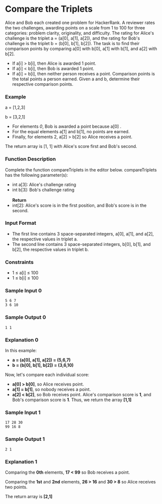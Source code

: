 # Compare the Triplets
Alice and Bob each created one problem for HackerRank. 
A reviewer rates the two challenges, awarding points on a scale from 1 to 100 for three categories: problem clarity, originality, and difficulty.
The rating for Alice's challenge is the triplet a = (a[0], a[1], a[2]), and the rating for Bob's challenge is the triplet b = (b[0], b[1], b[2]).
The task is to find their comparison points by comparing a[0] with b[0], a[1] with b[1], and a[2] with b[2].
- If a[i] > b[i], then Alice is awarded 1 point.
- If a[i] < b[i], then Bob is awarded 1 point.
- If a[i] = b[i], then neither person receives a point.
Comparison points is the total points a person earned.
Given a and b, determine their respective comparison points.
### Example
<p>a = [1,2,3]</p>
<p>b = [3,2,1]</p>

- For elements *0*, Bob is awarded a point because a[0] .
- For the equal elements a[1] and b[1], no points are earned.
- Finally, for elements 2, a[2] > b[2] so Alice receives a point.
<p>The return array is [1, 1] with Alice's score first and Bob's second.</p>

### Function Description
Complete the function compareTriplets in the editor below.
compareTriplets has the following parameter(s):
- int a[3]: Alice's challenge rating
- int b[3]: Bob's challenge rating <br /><br />
**Return** 
- int[2]: Alice's score is in the first position, and Bob's score is in the second.
### Input Format
- The first line contains 3 space-separated integers, a[0], a[1], and a[2], the respective values in triplet a.
- The second line contains 3 space-separated integers, b[0], b[1], and b[2], the respective values in triplet b.
### Constraints
- 1 ≤ a[i] ≤ 100
- 1 ≤ b[i] ≤ 100
### Sample Input 0
```
5 6 7
3 6 10
```
### Sample Output 0
```
1 1
```
### Explanation 0
In this example:
- **a = (a[0], a[1], a[2]) = (5,6,7)**
- **b = (b[0], b[1], b[2]) = (3,6,10)**
<p>Now, let's compare each individual score:</p>

- **a[0] > b[0]**, so Alice receives  point.
- **a[1] = b[1]**, so nobody receives a point.
- **a[2] < b[2]**, so Bob receives  point.
Alice's comparison score is **1**, and Bob's comparison score is **1**. Thus, we return the array **[1,1]**
### Sample Input 1
```
17 28 30
99 16 8
```
### Sample Output 1
```
2 1
```
### Explanation 1
Comparing the **0th** elements, **17 < 99** so Bob receives a point.
<p>Comparing the <b>1st</b> and <b>2nd</b> elements, <b>26 > 16</b> and <b>30 > 8</b> so Alice receives two points.</p>

The return array is **[2,1]**

